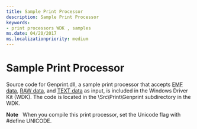 ```yaml
---
title: Sample Print Processor
description: Sample Print Processor
keywords:
- print processors WDK , samples
ms.date: 04/20/2017
ms.localizationpriority: medium
---
```


# Sample Print Processor





Source code for Genprint.dll, a sample print processor that accepts [EMF data](emf-data-type.md), [RAW data](raw-data-type.md), and [TEXT data](text-data-type.md) as input, is included in the Windows Driver Kit (WDK). The code is located in the \\Src\\Print\\Genprint subdirectory in the WDK.

**Note**   When you compile this print processor, set the Unicode flag with \#define UNICODE.

 

 

 




